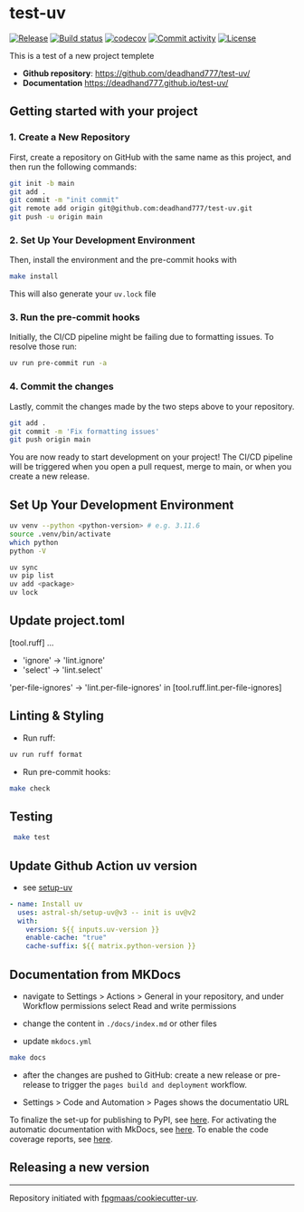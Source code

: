 # test-uv

[![Release](https://img.shields.io/github/v/release/deadhand777/test-uv)](https://img.shields.io/github/v/release/deadhand777/test-uv)
[![Build status](https://img.shields.io/github/actions/workflow/status/deadhand777/test-uv/main.yml?branch=main)](https://github.com/deadhand777/test-uv/actions/workflows/main.yml?query=branch%3Amain)
[![codecov](https://codecov.io/gh/deadhand777/test-uv/branch/main/graph/badge.svg)](https://codecov.io/gh/deadhand777/test-uv)
[![Commit activity](https://img.shields.io/github/commit-activity/m/deadhand777/test-uv)](https://img.shields.io/github/commit-activity/m/deadhand777/test-uv)
[![License](https://img.shields.io/github/license/deadhand777/test-uv)](https://img.shields.io/github/license/deadhand777/test-uv)

This is a test of a new project templete

- **Github repository**: <https://github.com/deadhand777/test-uv/>
- **Documentation** <https://deadhand777.github.io/test-uv/>

## Getting started with your project

### 1. Create a New Repository

First, create a repository on GitHub with the same name as this project, and then run the following commands:

```bash
git init -b main
git add .
git commit -m "init commit"
git remote add origin git@github.com:deadhand777/test-uv.git
git push -u origin main
```

### 2. Set Up Your Development Environment

Then, install the environment and the pre-commit hooks with

```bash
make install
```

This will also generate your `uv.lock` file

### 3. Run the pre-commit hooks

Initially, the CI/CD pipeline might be failing due to formatting issues. To resolve those run:

```bash
uv run pre-commit run -a
```

### 4. Commit the changes

Lastly, commit the changes made by the two steps above to your repository.

```bash
git add .
git commit -m 'Fix formatting issues'
git push origin main
```

You are now ready to start development on your project!
The CI/CD pipeline will be triggered when you open a pull request, merge to main, or when you create a new release.

## Set Up Your Development Environment

```bash
uv venv --python <python-version> # e.g. 3.11.6
source .venv/bin/activate
which python
python -V
```

```bash
uv sync
uv pip list
uv add <package>
uv lock
```

## Update project.toml

[tool.ruff]
...

- 'ignore' -> 'lint.ignore'
- 'select' -> 'lint.select'

'per-file-ignores' -> 'lint.per-file-ignores' in [tool.ruff.lint.per-file-ignores]

## Linting & Styling

- Run ruff:

```bash
uv run ruff format
```

- Run pre-commit hooks:

```bash
make check
```

## Testing

```bash
 make test
```

## Update Github Action uv version

- see [setup-uv](https://github.com/astral-sh/setup-uv)

```yaml
- name: Install uv
  uses: astral-sh/setup-uv@v3 -- init is uv@v2
  with:
    version: ${{ inputs.uv-version }}
    enable-cache: "true"
    cache-suffix: ${{ matrix.python-version }}
```

## Documentation from MKDocs

- navigate to Settings > Actions > General in your repository, and under Workflow permissions select Read and write permissions

- change the content in `./docs/index.md` or other files

- update `mkdocs.yml`

```bash
make docs
```

- after the changes are pushed to GitHub: create a new release or pre-release to trigger the `pages build and deployment` workflow.

- Settings > Code and Automation > Pages shows the documentatio URL

To finalize the set-up for publishing to PyPI, see [here](https://fpgmaas.github.io/cookiecutter-uv/features/publishing/#set-up-for-pypi).
For activating the automatic documentation with MkDocs, see [here](https://fpgmaas.github.io/cookiecutter-uv/features/mkdocs/#enabling-the-documentation-on-github).
To enable the code coverage reports, see [here](https://fpgmaas.github.io/cookiecutter-uv/features/codecov/).

## Releasing a new version

---

Repository initiated with [fpgmaas/cookiecutter-uv](https://github.com/fpgmaas/cookiecutter-uv).
